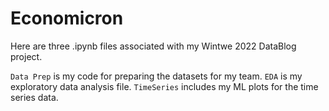 # Economicron

Here are three .ipynb files associated with my Wintwe 2022 DataBlog project. 

`Data Prep` is my code for preparing the datasets for my team. 
`EDA` is my exploratory data analysis file. 
`TimeSeries` includes my ML plots for the time series data. 
